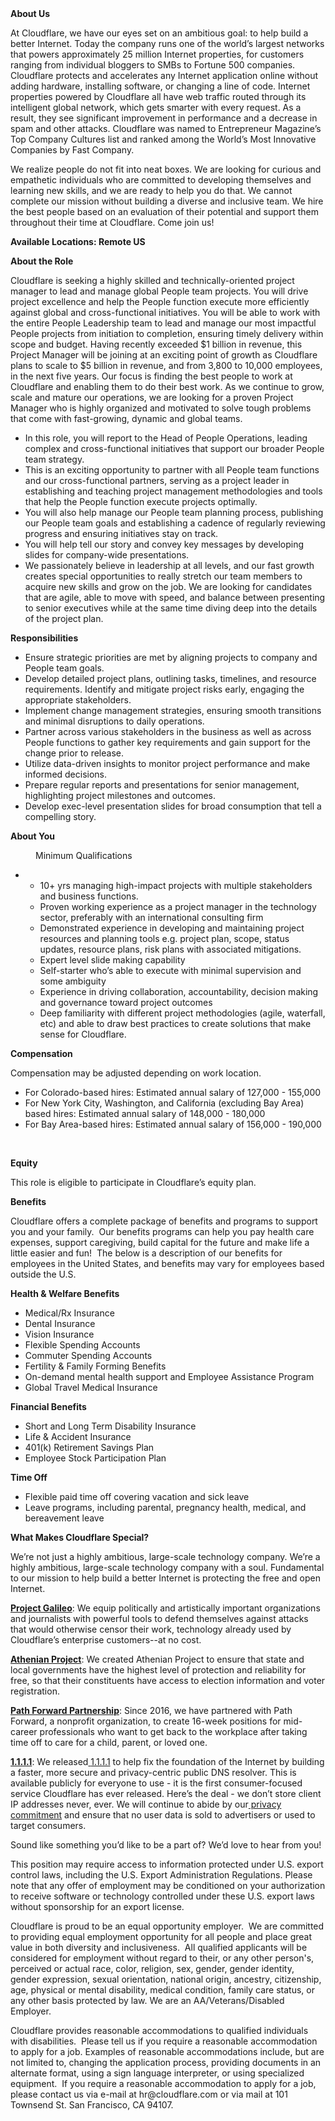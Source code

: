 <div class="content-intro">
	<div><strong>About Us</strong></div>
	<div>
		<p><span style="font-weight: 400;">At Cloudflare, we have our eyes set on an ambitious goal: to help build a better Internet. Today the company runs one of the world’s largest networks that powers approximately 25 million Internet properties, for customers ranging from individual bloggers to SMBs to Fortune 500 companies. Cloudflare protects and accelerates any Internet application online without adding hardware, installing software, or changing a line of code. Internet properties powered by Cloudflare all have web traffic routed through its intelligent global network, which gets smarter with every request. As a result, they see significant improvement in performance and a decrease in spam and other attacks. Cloudflare was named to Entrepreneur Magazine’s Top Company Cultures list and ranked among the World’s Most Innovative Companies by Fast Company.</span><span style="font-weight: 400;">&nbsp;</span></p>
		<p><span style="font-weight: 400;">We realize people do not fit into neat boxes. We are looking for curious and empathetic individuals who are committed to developing themselves and learning new skills, and we are ready to help you do that. We cannot complete our mission without building a diverse and inclusive team. We hire the best people based on an evaluation of their potential and support them throughout their time at Cloudflare. Come join us!&nbsp;</span></p>
	</div>
</div>
<p><strong>Available Locations: Remote US</strong></p>
<p><strong>About the Role</strong></p>
<p>Cloudflare is seeking a highly skilled and technically-oriented project manager to lead and manage global People team projects. You will drive project excellence and help the People function execute more efficiently against global and cross-functional initiatives. You will be able to work with the entire People Leadership team to lead and manage our most impactful People projects from initiation to completion, ensuring timely delivery within scope and budget. Having recently exceeded $1 billion in revenue, this Project Manager will be joining at an exciting point of growth as Cloudflare plans to scale to $5 billion in revenue, and from 3,800 to 10,000 employees, in the next five years. Our focus is finding the best people to work at Cloudflare and enabling them to do their best work. As we continue to grow, scale and mature our operations, we are looking for a proven Project Manager who is highly organized and motivated to solve tough problems that come with fast-growing, dynamic and global teams.&nbsp;</p>
<ul>
	<li>In this role, you will report to the Head of People Operations, leading complex and cross-functional initiatives that support our broader People team strategy.</li>
	<li>This is an exciting opportunity to partner with all People team functions and our cross-functional partners, serving as a project leader in establishing and teaching project management methodologies and tools that help the People function execute projects optimally.&nbsp;</li>
	<li>You will also help manage our People team planning process, publishing our People team goals and establishing a cadence of regularly reviewing progress and ensuring initiatives stay on track.</li>
	<li>You will help tell our story and convey key messages by developing slides for company-wide presentations.&nbsp;</li>
	<li>We passionately believe in leadership at all levels, and our fast growth creates special opportunities to really stretch our team members to acquire new skills and grow on the job. We are looking for candidates that are agile, able to move with speed, and balance between presenting to senior executives while at the same time diving deep into the details of the project plan.</li>
</ul>
<p><strong>Responsibilities</strong></p>
<ul>
	<li>Ensure strategic priorities are met by aligning projects to company and People team goals.</li>
	<li>Develop detailed project plans, outlining tasks, timelines, and resource requirements. Identify and mitigate project risks early, engaging the appropriate stakeholders.</li>
	<li>Implement change management strategies, ensuring smooth transitions and minimal disruptions to daily operations.</li>
	<li>Partner across various stakeholders in the business as well as across People functions to gather key requirements and gain support for the change prior to release.</li>
	<li>Utilize data-driven insights to monitor project performance and make informed decisions.</li>
	<li>Prepare regular reports and presentations for senior management, highlighting project milestones and outcomes.</li>
	<li>Develop exec-level presentation slides for broad consumption that tell a compelling story.</li>
</ul>
<p><strong>About You</strong></p>
<p style="padding-left: 40px;">Minimum Qualifications</p>
<ul>
	<li>
		<ul>
			<li>10+ yrs managing high-impact projects with multiple stakeholders and business functions.</li>
			<li>Proven working experience as a project manager in the technology sector, preferably with an international consulting firm</li>
			<li>Demonstrated experience in developing and maintaining project resources and planning tools e.g. project plan, scope, status updates, resource plans, risk plans with associated mitigations.</li>
			<li>Expert level slide making capability</li>
			<li>Self-starter who’s able to execute with minimal supervision and some ambiguity</li>
			<li>Experience in driving collaboration, accountability, decision making and governance toward project outcomes</li>
			<li>Deep familiarity with different project methodologies (agile, waterfall, etc) and able to draw best practices to create solutions that make sense for Cloudflare.</li>
		</ul>
	</li>
</ul>
<p></p>
<p><strong>Compensation</strong></p>
<p>Compensation may be adjusted depending on work location.</p>
<ul>
	<li>For Colorado-based hires: Estimated annual salary of 127,000 - 155,000</li>
	<li>For New York City, Washington, and California (excluding Bay Area) based hires: Estimated annual salary of 148,000 - 180,000</li>
	<li>For Bay Area-based hires: Estimated annual salary of 156,000 - 190,000</li>
</ul>
<p>&nbsp;</p>
<p><strong>Equity</strong></p>
<p>This role is eligible to participate in Cloudflare’s equity plan.</p>
<p><strong>Benefits</strong></p>
<p>Cloudflare offers a complete package of benefits and programs to support you and your family.&nbsp; Our benefits programs can help you pay health care expenses, support caregiving, build capital for the future and make life a little easier and fun!&nbsp; The below is a description of our benefits for employees in the United States, and benefits may vary for employees based outside the U.S.</p>
<p><strong>Health &amp; Welfare Benefits</strong></p>
<ul>
	<li>Medical/Rx Insurance</li>
	<li>Dental Insurance</li>
	<li>Vision Insurance</li>
	<li>Flexible Spending Accounts</li>
	<li>Commuter Spending Accounts</li>
	<li>Fertility &amp; Family Forming Benefits</li>
	<li>On-demand mental health support and Employee Assistance Program</li>
	<li>Global Travel Medical Insurance</li>
</ul>
<p><strong>Financial Benefits</strong></p>
<ul>
	<li>Short and Long Term Disability Insurance</li>
	<li>Life &amp; Accident Insurance</li>
	<li>401(k) Retirement Savings Plan</li>
	<li>Employee Stock Participation Plan</li>
</ul>
<p><strong>Time Off</strong></p>
<ul>
	<li>Flexible paid time off covering vacation and sick leave</li>
	<li>Leave programs, including parental, pregnancy health, medical, and bereavement leave</li>
</ul>
<p></p>
<div class="content-conclusion">
	<p><strong>What Makes Cloudflare Special?</strong></p>
	<p><span style="font-weight: 400;">We’re not just a highly ambitious, large-scale technology company. We’re a highly ambitious, large-scale technology company with a soul. Fundamental to our mission to help build a better Internet is protecting the free and open Internet.</span></p>
	<p><a href="https://blog.cloudflare.com/protecting-free-expression-online/"><strong>Project Galileo</strong></a><span style="font-weight: 400;">: We equip politically and artistically important organizations and journalists with powerful tools to defend themselves against attacks that would otherwise censor their work, technology already used by Cloudflare’s enterprise customers--at no cost.</span></p>
	<p><strong><a href="https://www.cloudflare.com/athenian/">Athenian Project</a></strong><span style="font-weight: 400;">: We created Athenian Project to ensure that state and local governments have the highest level of protection and reliability for free, so that their constituents have access to election information and voter registration.</span></p>
	<p><a href="https://blog.cloudflare.com/tag/path-forward/"><strong>Path Forward Partnership</strong></a><span style="font-weight: 400;">: Since 2016, we have partnered with Path Forward, a nonprofit organization, to create 16-week positions for mid-career professionals who want to get back to the workplace after taking time off to care for a child, parent, or loved one.</span></p>
	<p><a href="https://1.1.1.1/"><strong>1.1.1.1</strong></a><span style="font-weight: 400;">: We released</span><a href="https://1.1.1.1/"> <span style="font-weight: 400;">1.1.1.1</span></a><span style="font-weight: 400;"> to help fix the foundation of the Internet by building a faster, more secure and privacy-centric public DNS resolver. This is available publicly for everyone to use - it is the first consumer-focused service Cloudflare has ever released. Here’s the deal - we don’t store client IP addresses never, ever. We will continue to abide by our</span><a href="https://developers.cloudflare.com/1.1.1.1/privacy/public-dns-resolver"> privacy commitment</a><span style="font-weight: 400;"> and ensure that no user data is sold to advertisers or used to target consumers.</span></p>
	<p><span style="font-weight: 400;">Sound like something you’d like to be a part of? We’d love to hear from you!</span></p>
	<p><span style="font-weight: 400;">This position may require access to information protected under U.S. export control laws, including the U.S. Export Administration Regulations. Please note that any offer of employment may be conditioned on your authorization to receive software or technology controlled under these U.S. export laws without sponsorship for an export license.</span></p>
	<p><span style="font-weight: 400;">Cloudflare is proud to be an equal opportunity employer. &nbsp;We are committed to providing equal employment opportunity for all people and place great value in both diversity and inclusiveness. &nbsp;All qualified applicants will be considered for employment without regard to their, or any other person's, perceived or actual</span> <span style="font-weight: 400;">race, color, religion, sex, gender, gender identity, gender expression, sexual orientation, national origin, ancestry, citizenship, age, physical or mental disability, medical condition, family care status, or any other basis protected by law. </span><span style="font-weight: 400;">We are an AA/Veterans/Disabled Employer.</span></p>
	<p><span style="font-weight: 400;">Cloudflare provides reasonable accommodations to qualified individuals with disabilities. &nbsp;Please tell us if you require a reasonable accommodation to apply for a job. Examples of reasonable accommodations include, but are not limited to, changing the application process, providing documents in an alternate format, using a sign language interpreter, or using specialized equipment. &nbsp;If you require a reasonable accommodation to apply for a job, please contact us via e-mail at </span><span style="font-weight: 400;">hr@cloudflare.com</span><span style="font-weight: 400;"> or via mail at 101 Townsend St. San Francisco, CA 94107.</span></p>
</div>